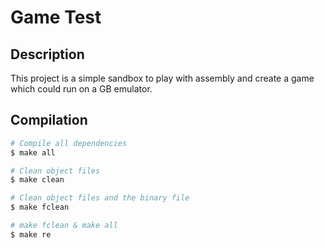 # Game Test

## Description

This project is a simple sandbox to play with assembly and create a game which could run on a GB emulator.

## Compilation

```sh
# Compile all dependencies
$ make all

# Clean object files
$ make clean

# Clean object files and the binary file 
$ make fclean

# make fclean & make all
$ make re
```